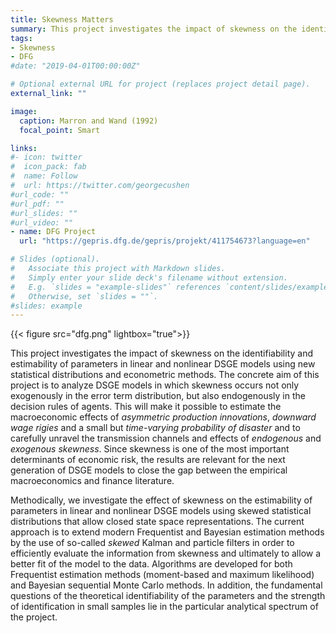 ```yaml
---
title: Skewness Matters 
summary: This project investigates the impact of skewness on the identifiability and estimability of parameters in linear and nonlinear DSGE models with rare disasters, downward wage rigidity and asymmetric production innovation using new statistical distributions and econometric methods.
tags:
- Skewness
- DFG
#date: "2019-04-01T00:00:00Z"

# Optional external URL for project (replaces project detail page).
external_link: ""

image:
  caption: Marron and Wand (1992)
  focal_point: Smart

links:
#- icon: twitter
#  icon_pack: fab
#  name: Follow
#  url: https://twitter.com/georgecushen
#url_code: ""
#url_pdf: ""
#url_slides: ""
#url_video: ""
- name: DFG Project
  url: "https://gepris.dfg.de/gepris/projekt/411754673?language=en"

# Slides (optional).
#   Associate this project with Markdown slides.
#   Simply enter your slide deck's filename without extension.
#   E.g. `slides = "example-slides"` references `content/slides/example-slides.md`.
#   Otherwise, set `slides = ""`.
#slides: example
---
```

{{< figure src="dfg.png" lightbox="true">}}

This project investigates the impact of skewness on the identifiability and estimability of parameters in linear and nonlinear DSGE models using new statistical distributions and econometric methods. The concrete aim of this project is to analyze DSGE models in which skewness occurs not only exogenously in the error term distribution, but also endogenously in the decision rules of agents. This will make it possible to estimate the macroeconomic effects of *asymmetric production innovations*, *downward wage rigies* and a small but *time-varying probability of disaster* and to carefully unravel the transmission channels and effects of *endogenous* and *exogenous skewness*. Since skewness is one of the most important determinants of economic risk, the results are relevant for the next generation of DSGE models to close the gap between the empirical macroeconomics and finance literature. 

Methodically, we investigate the effect of skewness on the estimability of parameters in linear and nonlinear DSGE models using skewed statistical distributions that allow closed state space representations. The current approach is to extend modern Frequentist and Bayesian estimation methods by the use of so-called *skewed* Kalman and particle filters in order to efficiently evaluate the information from skewness and ultimately to allow a better fit of the model to the data. Algorithms are developed for both Frequentist estimation methods (moment-based and maximum likelihood) and Bayesian sequential Monte Carlo methods. In addition, the fundamental questions of the theoretical identifiability of the parameters and the strength of identification in small samples lie in the particular analytical spectrum of the project.